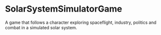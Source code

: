 # SolarSystemSimulatorGame
A game that follows a character exploring spaceflight, industry, politics and combat in a simulated solar system.

